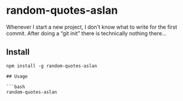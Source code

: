 # random-quotes-aslan

Whenever I start a new project, I don't know what to write for the first commit. After doing a “git init” there is technically nothing there...

## Install

```npm
npm install -g random-quotes-aslan

## Usage

```bash
random-quotes-aslan